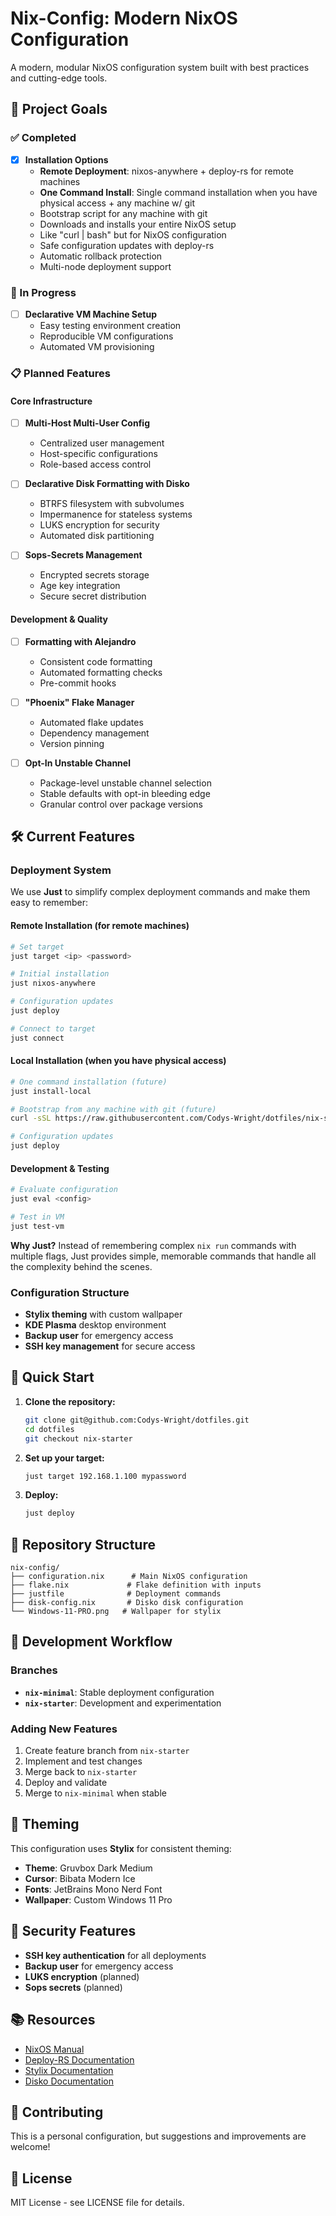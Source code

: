 # Nix-Config: Modern NixOS Configuration

A modern, modular NixOS configuration system built with best practices and cutting-edge tools.

## 🎯 Project Goals

### ✅ Completed
- [x] **Installation Options**
  - **Remote Deployment**: nixos-anywhere + deploy-rs for remote machines
  - **One Command Install**: Single command installation when you have physical access + any machine w/ git
  - Bootstrap script for any machine with git
  - Downloads and installs your entire NixOS setup
  - Like "curl | bash" but for NixOS configuration
  - Safe configuration updates with deploy-rs
  - Automatic rollback protection
  - Multi-node deployment support

### 🚧 In Progress
- [ ] **Declarative VM Machine Setup**
  - Easy testing environment creation
  - Reproducible VM configurations
  - Automated VM provisioning

### 📋 Planned Features

#### **Core Infrastructure**
- [ ] **Multi-Host Multi-User Config**
  - Centralized user management
  - Host-specific configurations
  - Role-based access control

- [ ] **Declarative Disk Formatting with Disko**
  - BTRFS filesystem with subvolumes
  - Impermanence for stateless systems
  - LUKS encryption for security
  - Automated disk partitioning

- [ ] **Sops-Secrets Management**
  - Encrypted secrets storage
  - Age key integration
  - Secure secret distribution

#### **Development & Quality**
- [ ] **Formatting with Alejandro**
  - Consistent code formatting
  - Automated formatting checks
  - Pre-commit hooks

- [ ] **"Phoenix" Flake Manager**
  - Automated flake updates
  - Dependency management
  - Version pinning

- [ ] **Opt-In Unstable Channel**
  - Package-level unstable channel selection
  - Stable defaults with opt-in bleeding edge
  - Granular control over package versions

## 🛠️ Current Features

### **Deployment System**

We use **Just** to simplify complex deployment commands and make them easy to remember:

#### **Remote Installation** (for remote machines)
```bash
# Set target
just target <ip> <password>

# Initial installation
just nixos-anywhere

# Configuration updates
just deploy

# Connect to target
just connect
```

#### **Local Installation** (when you have physical access)
```bash
# One command installation (future)
just install-local

# Bootstrap from any machine with git (future)
curl -sSL https://raw.githubusercontent.com/Codys-Wright/dotfiles/nix-starter/install.sh | bash

# Configuration updates
just deploy
```

#### **Development & Testing**
```bash
# Evaluate configuration
just eval <config>

# Test in VM
just test-vm
```

**Why Just?** Instead of remembering complex `nix run` commands with multiple flags, Just provides simple, memorable commands that handle all the complexity behind the scenes.

### **Configuration Structure**
- **Stylix theming** with custom wallpaper
- **KDE Plasma** desktop environment
- **Backup user** for emergency access
- **SSH key management** for secure access

## 🚀 Quick Start

1. **Clone the repository:**
   ```bash
   git clone git@github.com:Codys-Wright/dotfiles.git
   cd dotfiles
   git checkout nix-starter
   ```

2. **Set up your target:**
   ```bash
   just target 192.168.1.100 mypassword
   ```

3. **Deploy:**
   ```bash
   just deploy
   ```

## 📁 Repository Structure

```
nix-config/
├── configuration.nix      # Main NixOS configuration
├── flake.nix             # Flake definition with inputs
├── justfile              # Deployment commands
├── disk-config.nix       # Disko disk configuration
└── Windows-11-PRO.png   # Wallpaper for stylix
```

## 🔧 Development Workflow

### **Branches**
- **`nix-minimal`**: Stable deployment configuration
- **`nix-starter`**: Development and experimentation

### **Adding New Features**
1. Create feature branch from `nix-starter`
2. Implement and test changes
3. Merge back to `nix-starter`
4. Deploy and validate
5. Merge to `nix-minimal` when stable

## 🎨 Theming

This configuration uses **Stylix** for consistent theming:
- **Theme**: Gruvbox Dark Medium
- **Cursor**: Bibata Modern Ice
- **Fonts**: JetBrains Mono Nerd Font
- **Wallpaper**: Custom Windows 11 Pro

## 🔐 Security Features

- **SSH key authentication** for all deployments
- **Backup user** for emergency access
- **LUKS encryption** (planned)
- **Sops secrets** (planned)

## 📚 Resources

- [NixOS Manual](https://nixos.org/manual/nixos/)
- [Deploy-RS Documentation](https://github.com/serokell/deploy-rs)
- [Stylix Documentation](https://github.com/danth/stylix)
- [Disko Documentation](https://github.com/nix-community/disko)

## 🤝 Contributing

This is a personal configuration, but suggestions and improvements are welcome!

## 📄 License

MIT License - see LICENSE file for details.
